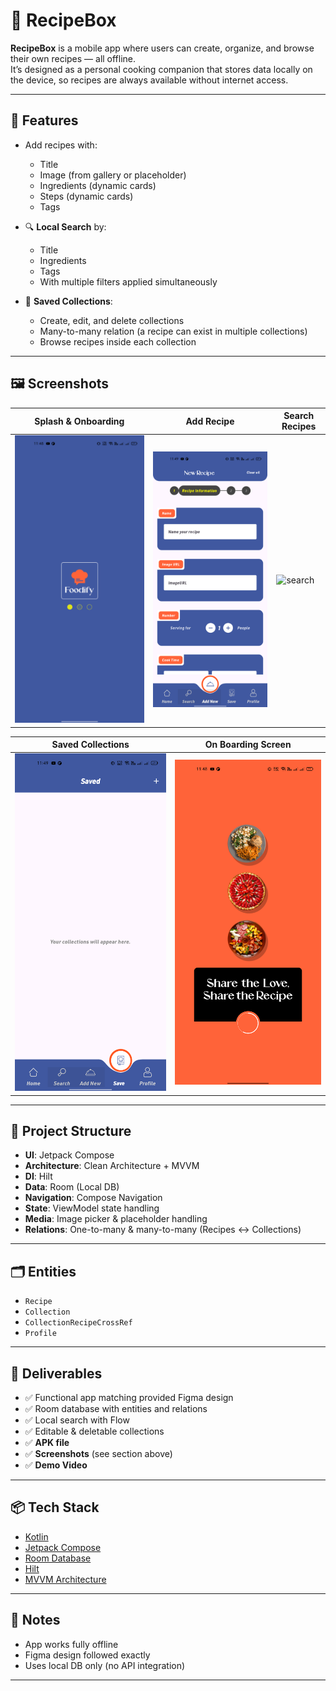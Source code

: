 # 📱 RecipeBox

**RecipeBox** is a mobile app where users can create, organize, and browse their own recipes — all offline.  
It’s designed as a personal cooking companion that stores data locally on the device, so recipes are always available without internet access.

---

## 🚀 Features

- Add recipes with:
  - Title
  - Image (from gallery or placeholder)
  - Ingredients (dynamic cards)
  - Steps (dynamic cards)
  - Tags  

- 🔍 **Local Search** by:
  - Title  
  - Ingredients  
  - Tags  
  - With multiple filters applied simultaneously  

- 📂 **Saved Collections**:
  - Create, edit, and delete collections  
  - Many-to-many relation (a recipe can exist in multiple collections)  
  - Browse recipes inside each collection  

---

## 🖼️ Screenshots

| Splash & Onboarding | Add Recipe | Search Recipes |
|---------------------|------------|----------------|
| ![splash](screenshots/splash.png) | ![add_recipe](screenshots/add_recipe.png) | ![search](screenshots/search.png) |

| Saved Collections | On Boarding Screen |
|-------------------|-------------------|
| ![collections](screenshots/collections.png) | ![onboarding](screenshots/onboarding.png) |


---

## 📂 Project Structure

- **UI**: Jetpack Compose  
- **Architecture**: Clean Architecture + MVVM  
- **DI**: Hilt  
- **Data**: Room (Local DB)  
- **Navigation**: Compose Navigation  
- **State**: ViewModel state handling  
- **Media**: Image picker & placeholder handling  
- **Relations**: One-to-many & many-to-many (Recipes ↔ Collections)  

---

## 🗂️ Entities

- `Recipe`  
- `Collection`  
- `CollectionRecipeCrossRef`  
- `Profile`  

---

## 📝 Deliverables

- ✅ Functional app matching provided Figma design  
- ✅ Room database with entities and relations  
- ✅ Local search with Flow  
- ✅ Editable & deletable collections  
- ✅ **APK file**  
- ✅ **Screenshots** (see section above)  
- ✅ **Demo Video**  

---

## 📦 Tech Stack

- [Kotlin](https://kotlinlang.org/)  
- [Jetpack Compose](https://developer.android.com/jetpack/compose)  
- [Room Database](https://developer.android.com/jetpack/androidx/releases/room)  
- [Hilt](https://developer.android.com/training/dependency-injection/hilt-android)  
- [MVVM Architecture](https://developer.android.com/jetpack/guide)  

---

## 📌 Notes

- App works fully offline  
- Figma design followed exactly  
- Uses local DB only (no API integration)  

---

